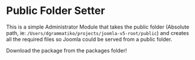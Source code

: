 # Public Folder Setter

This is a simple Administrator Module that takes the public folder (Absolute path, ie: `/Users/dgrammatiko/projects/joomla-v5-root/public`) and creates all the required files so Joomla could be served from a public folder.


Download the package from the packages folder!
